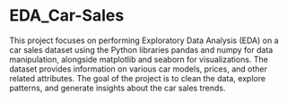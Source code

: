 # EDA_Car-Sales
This project focuses on performing Exploratory Data Analysis (EDA) on a car sales dataset using the Python libraries pandas and numpy for data manipulation, alongside matplotlib and seaborn for visualizations. The dataset provides information on various car models, prices, and other related attributes. The goal of the project is to clean the data, explore patterns, and generate insights about the car sales trends.
